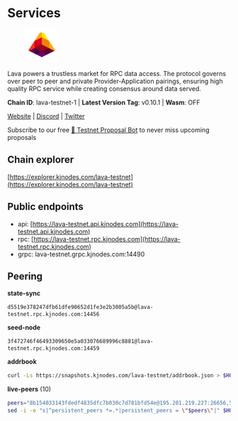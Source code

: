 # Services

<figure><img src="https://raw.githubusercontent.com/kj89/cosmos-images/main/logos/lava.png" alt=""><figcaption></figcaption></figure>

Lava powers a trustless market for RPC data access. The protocol  governs over peer to peer and private Provider-Application pairings,  ensuring high quality RPC service while creating consensus around data served.

**Chain ID**: lava-testnet-1 | **Latest Version Tag**: v0.10.1 | **Wasm**: OFF

[Website](https://lavanet.xyz) | [Discord](https://discord.com/invite/Tbk5NxTCdA) | [Twitter](https://twitter.com/lavanetxyz)



Subscribe to our free [🤖 Testnet Proposal Bot](https://t.me/kjnodes_testnet_proposal_bot) to never miss upcoming proposals


## Chain explorer
[https://explorer.kjnodes.com/lava-testnet](https://explorer.kjnodes.com/lava-testnet)

## Public endpoints

* api: [https://lava-testnet.api.kjnodes.com](https://lava-testnet.api.kjnodes.com)
* rpc: [https://lava-testnet.rpc.kjnodes.com](https://lava-testnet.rpc.kjnodes.com)
* grpc: lava-testnet.grpc.kjnodes.com:14490

## Peering

**state-sync**

```text
d5519e378247dfb61dfe90652d1fe3e2b3005a5b@lava-testnet.rpc.kjnodes.com:14456
```

**seed-node**

```text
3f472746f46493309650e5a033076689996c8881@lava-testnet.rpc.kjnodes.com:14459
```

**addrbook**
```bash
curl -Ls https://snapshots.kjnodes.com/lava-testnet/addrbook.json > $HOME/.lava/config/addrbook.json
```

**live-peers** (10)
```bash
peers="8b154033143fdedf4835dfc7b030c7d781bfd54e@195.201.219.227:26656,5c2a752c9b1952dbed075c56c600c3a79b58c395@185.16.39.172:27066,13a9209a4d08803a3becac57de8eb02dd51f8f41@65.109.23.114:19956,d5519e378247dfb61dfe90652d1fe3e2b3005a5b@65.109.68.190:14456,257856431ef33f9fbfe6c119fdf3820035891d0c@38.242.197.140:26656,47385d0a7051109de5342e3b27890c4a4b9e0763@65.108.72.233:16656,21eb46c44f46820e42cfe4afbe2f1104eef95cfc@135.181.221.186:30656,2c419186cd96b59fe8b3307c54c27d6805414aba@65.108.8.28:60756,1550fe479ee2dcfa35f7dcd2c66f37a50d34b0e3@178.63.132.243:2237,71f6af45c867266f81d81193013fcb4137351355@194.163.155.84:56656"
sed -i -e "s|^persistent_peers *=.*|persistent_peers = \"$peers\"|" $HOME/.lava/config/config.toml
```
